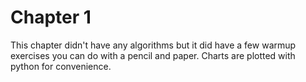 # Chapter 1

This chapter didn't have any algorithms but it did have a few warmup exercises you can do with a pencil and paper. Charts are plotted with python for convenience.